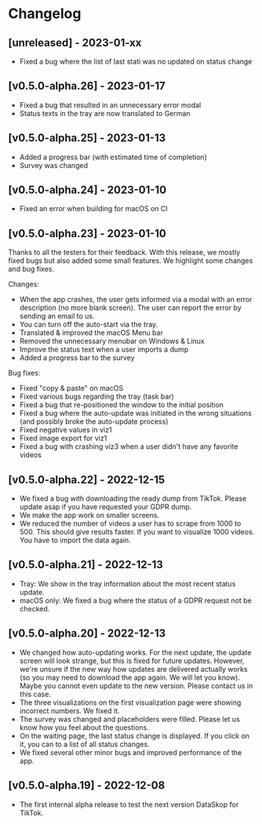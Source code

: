# Changelog

## [unreleased] - 2023-01-xx

- Fixed a bug where the list of last stati was no updated on status change

## [v0.5.0-alpha.26] - 2023-01-17

- Fixed a bug that resulted in an unnecessary error modal
- Status texts in the tray are now translated to German

## [v0.5.0-alpha.25] - 2023-01-13

- Added a progress bar (with estimated time of completion)
- Survey was changed

## [v0.5.0-alpha.24] - 2023-01-10

- Fixed an error when building for macOS on CI

## [v0.5.0-alpha.23] - 2023-01-10

Thanks to all the testers for their feedback.
With this release, we mostly fixed bugs but also added some small features.
We highlight some changes and bug fixes.

Changes:

- When the app crashes, the user gets informed via a modal with an error description (no more blank screen). The user can report the error by sending an email to us.
- You can turn off the auto-start via the tray.
- Translated & improved the macOS Menu bar
- Removed the unnecessary menubar on Windows & Linux
- Improve the status text when a user imports a dump
- Added a progress bar to the survey

Bug fixes:

- Fixed "copy & paste" on macOS
- Fixed various bugs regarding the tray (task bar)
- Fixed a bug that re-positioned the window to the initial position
- Fixed a bug where the auto-update was initiated in the wrong situations (and possibly broke the auto-update process)
- Fixed negative values in viz1
- Fixed image export for viz1
- Fixed a bug with crashing viz3 when a user didn't have any favorite videos

## [v0.5.0-alpha.22] - 2022-12-15

- We fixed a bug with downloading the ready dump from TikTok. Please update asap if you have requested your GDPR dump.
- We make the app work on smaller screens.
- We reduced the number of videos a user has to scrape from 1000 to 500. This should give results faster. If you want to visualize 1000 videos. You have to import the data again.

## [v0.5.0-alpha.21] - 2022-12-13

- Tray: We show in the tray information about the most recent status update.
- macOS only: We fixed a bug where the status of a GDPR request not be checked.

## [v0.5.0-alpha.20] - 2022-12-13

- We changed how auto-updating works. For the next update, the update screen will look strange, but this is fixed for future updates. However, we're unsure if the new way how updates are delivered actually works (so you may need to download the app again. We will let you know). Maybe you cannot even update to the new version. Please contact us in this case.
- The three visualizations on the first visualization page were showing incorrect numbers. We fixed it.
- The survey was changed and placeholders were filled. Please let us know how you feel about the questions.
- On the waiting page, the last status change is displayed. If you click on it, you can to a list of all status changes.
- We fixed several other minor bugs and improved performance of the app.

## [v0.5.0-alpha.19] - 2022-12-08

- The first internal alpha release to test the next version DataSkop for TikTok.
